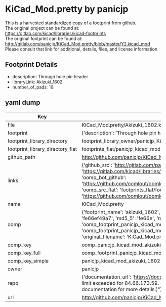 # KiCad_Mod.pretty by panicjp  
This is a harvested standardized copy of a footprint from github.  
The original project can be found at:  
https://gitlab.com/kicad/libraries/kicad-footprints  
The original footprint can be found at:
http://gitlab.com/panicjp/KiCad_Mod.pretty/blob/master/Y2.kicad_mod
Please consult that link for additional, details, files, and license information.  
## Footprint Details
* description: Through hole pin header  
* libraryLink: Akizuki_1602  
* number_of_pads: 16  
## yaml dump  
| Key | Value |  
| --- | --- |  
| file | KiCad_Mod.pretty/Akizuki_1602.kicad_mod |  
| footprint | {'description': 'Through hole pin header', 'libraryLink': 'Akizuki_1602', 'number_of_pads': 16} |  
| footprint_library_directory | footprint_library_owner/panicjp_KiCad_Mod.pretty |  
| footprint_library_directory_flat | footprints_flat/panicjp_kicad_mod_akizuki_1602/working |  
| github_path | http://github.com/panicjp/KiCad_Mod.pretty/blob/master/Akizuki_1602.kicad_mod |  
| links | {'github_src': 'http://gitlab.com/panicjp/KiCad_Mod.pretty/blob/master/Y2.kicad_mod', 'github_src_repo': 'https://gitlab.com/kicad/libraries/kicad-footprints', 'oomp_bot': 'footprints/panicjp_kicad_mod_akizuki_1602/working', 'oomp_bot_github': 'https://github.com/oomlout/oomlout_oomp_footprint_bot/tree/main/footprints/panicjp_kicad_mod_akizuki_1602/working', 'oomp_src_flat': 'footprints_flat/footprints_flat/panicjp_kicad_mod_akizuki_1602/working', 'oomp_src_flat_github': 'https://github.com/oomlout/oomlout_oomp_footprint_src/tree/main/footprints_flat/panicjp_kicad_mod_akizuki_1602/working'} |  
| name | KiCad_Mod.pretty |  
| oomp | {'footprint_name': 'akizuki_1602', 'library_name': 'kicad_mod', 'md5': 'fe66ef49a7abfebf786c69fc2a82d94a', 'md5_10': 'fe66ef49a7', 'md5_5': 'fe66e', 'md5_6': 'fe66ef', 'oomp_key': 'oomp_panicjp_kicad_mod_akizuki_1602', 'oomp_key_extra': 'oomp_footprint_panicjp_kicad_mod_akizuki_1602', 'oomp_key_full': 'oomp_footprint_panicjp_kicad_mod_akizuki_1602_fe66ef', 'oomp_key_simple': 'panicjp_kicad_mod_akizuki_1602', 'original_filename': 'KiCad_Mod.pretty/Akizuki_1602.kicad_mod', 'owner_name': 'panicjp'} |  
| oomp_key | oomp_panicjp_kicad_mod_akizuki_1602 |  
| oomp_key_full | oomp_footprint_panicjp_kicad_mod_akizuki_1602 |  
| oomp_key_simple | panicjp_kicad_mod_akizuki_1602 |  
| owner | panicjp |  
| repo | {'documentation_url': 'https://docs.github.com/rest/overview/resources-in-the-rest-api#rate-limiting', 'message': "API rate limit exceeded for 84.66.173.59. (But here's the good news: Authenticated requests get a higher rate limit. Check out the documentation for more details.)"} |  
| url | http://github.com/panicjp/KiCad_Mod.pretty |  

